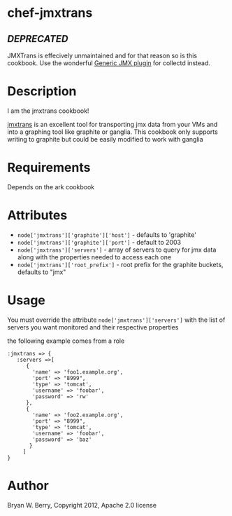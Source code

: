 # chef-jmxtrans

*DEPRECATED*
-------------

JMXTrans is effecively unmaintained and for that reason so is this cookbook. Use the wonderful [Generic JMX plugin](https://collectd.org/wiki/index.php/Plugin:GenericJMX) for collectd instead.

Description
===========

I am the jmxtrans cookbook!

[jmxtrans](https://github.com/lookfirst/jmxtrans) is an excellent tool
for transporting jmx data from your VMs and into a graphing tool like
graphite or ganglia. This cookbook only supports writing to graphite
but could be easily modified to work with ganglia


Requirements
============

Depends on the ark cookbook


Attributes
==========

* `node['jmxtrans']['graphite']['host']` - defaults to 'graphite'
* `node['jmxtrans']['graphite']['port']` - default to 2003
* `node['jmxtrans']['servers']` - array of servers to query for jmx data
  along with the properties needed to access each one
* `node['jmxtrans']['root_prefix']` - root prefix for the graphite
  buckets, defaults to "jmx"
  

Usage
=====

You must override the attribute `node['jmxtrans']['servers']` with the
list of servers you want monitored and their respective properties

the following example comes from a role

```
:jmxtrans => {
   :servers =>[
      {
        'name' => 'foo1.example.org',
        'port' => "8999",
        'type' => 'tomcat',
        'username' => 'foobar',
        'password' => 'rw'
      },
      {
        'name' => 'foo2.example.org',
        'port' => "8999",
        'type' => 'tomcat',
        'username' => 'foobar',
        'password' => 'baz'
       }
     ]                                   
}
```

Author
======

Bryan W. Berry, Copyright 2012, Apache 2.0 license
